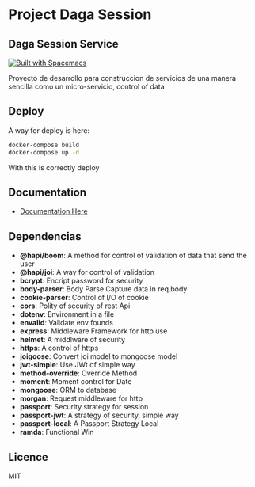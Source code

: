 # Project Daga Session
## Daga Session Service

[![Built with Spacemacs](https://cdn.rawgit.com/syl20bnr/spacemacs/442d025779da2f62fc86c2082703697714db6514/assets/spacemacs-badge.svg)](http://spacemacs.org)


Proyecto de desarrollo para construccion de servicios de una manera sencilla como un micro-servicio, control of data

## Deploy
A way for deploy is here:
```sh
docker-compose build
docker-compose up -d
```
With this is correctly deploy

## Documentation
- [Documentation Here](https://documenter.getpostman.com/view/10279211/SztBbo1j "Documentation")

## Dependencias
- **@hapi/boom**: A method for control of validation of data that send the user
- **@hapi/joi**: A way for control of validation
- **bcrypt**: Encript password for security
- **body-parser**: Body Parse Capture data in req.body
- **cookie-parser**: Control of I/O of cookie
- **cors**: Polity of security of rest Api
- **dotenv**: Environment in a file
- **envalid**: Validate env founds
- **express**: Middleware Framework for http use
- **helmet**: A middlware of security
- **https**: A control of https
- **joigoose**: Convert joi model to mongoose model
- **jwt-simple**: Use JWt of simple way 
- **method-override**: Override Method
- **moment**: Moment control for Date
- **mongoose**: ORM to database
- **morgan**: Request middleware for http
- **passport**: Security strategy for session
- **passport-jwt**: A strategy of security, simple way
- **passport-local**: A Passport Strategy Local
- **ramda**: Functional Win

## Licence
MIT
